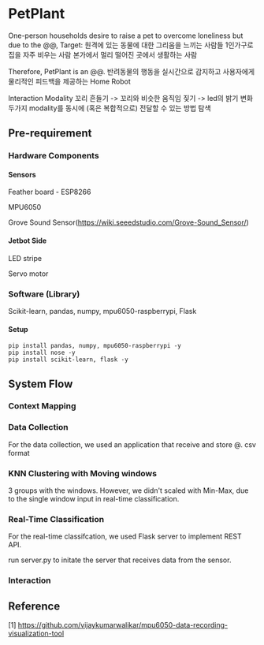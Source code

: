 # PetPlant

One-person households desire to raise a pet to overcome loneliness but due to the @@,
Target: 원격에 있는 동물에 대한 그리움을 느끼는 사람들 
1인가구로 집을 자주 비우는 사람
본가에서 멀리 떨어진 곳에서 생활하는 사람

Therefore, PetPlant is an @@.
반려동물의 행동을 실시간으로 감지하고 사용자에게 물리적인 피드백을 제공하는 Home Robot

Interaction Modality
꼬리 흔들기 -> 꼬리와 비슷한 움직임
짖기 -> led의 밝기 변화
두가지 modality를 동시에 (혹은 복합적으로) 전달할 수 있는 방법 탐색

## Pre-requirement
### Hardware Components
#### Sensors
Feather board - ESP8266

MPU6050

Grove Sound Sensor(https://wiki.seeedstudio.com/Grove-Sound_Sensor/)

#### Jetbot Side
LED stripe

Servo motor


### Software (Library)
Scikit-learn, pandas, numpy, mpu6050-raspberrypi, Flask


#### Setup
```
pip install pandas, numpy, mpu6050-raspberrypi -y
pip install nose -y
pip install scikit-learn, flask -y
```

## System Flow

### Context Mapping

### Data Collection
For the data collection, we used an application that receive and store @. <app or code link> csv format

### KNN Clustering with Moving windows
3 groups with the windows. However, we didn't scaled with Min-Max, due to the single window input in real-time classification.

### Real-Time Classification
For the real-time classifcation, we used Flask server to implement REST API.

run server.py to initate the server that receives data from the sensor.

### Interaction

## Reference 
[1] https://github.com/vijaykumarwalikar/mpu6050-data-recording-visualization-tool
